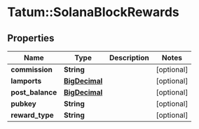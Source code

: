 # Tatum::SolanaBlockRewards

## Properties
Name | Type | Description | Notes
------------ | ------------- | ------------- | -------------
**commission** | **String** |  | [optional] 
**lamports** | [**BigDecimal**](BigDecimal.md) |  | [optional] 
**post_balance** | [**BigDecimal**](BigDecimal.md) |  | [optional] 
**pubkey** | **String** |  | [optional] 
**reward_type** | **String** |  | [optional] 

